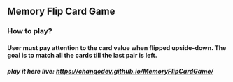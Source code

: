## Memory Flip Card Game 
### How to play?  </br> 
#### User must pay attention to the card value when flipped upside-down. The goal is to match all the cards till the last pair is left.

##### play it here live: https://chanqodev.github.io/MemoryFlipCardGame/


